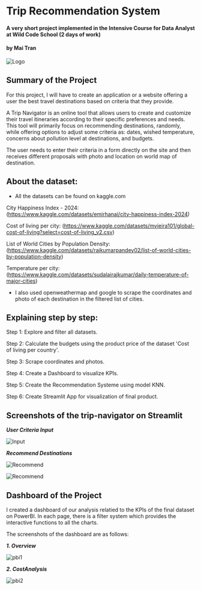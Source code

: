 # Trip Recommendation System
#### A very short project implemented in the Intensive Course for Data Analyst at Wild Code School (2 days of work)
#### by Mai Tran

![Logo](photo/logo.png)


## Summary of the Project

For this project, I will have to create an application or a website offering a user the best travel destinations based on criteria that they provide.

A Trip Navigator is an online tool that allows users to create and customize their travel itineraries according to their specific preferences and needs. This tool will primarily focus on recommending destinations, randomly, while offering options to adjust some criteria as: dates, wished temperature, concerns about pollution level at destinations, and budgets.

The user needs to enter their criteria in a form directly on the site and then receives different proposals with photo and location on world map of destination.


## About the dataset:

- All the datasets can be found on kaggle.com
  
City Happiness Index - 2024: (https://www.kaggle.com/datasets/emirhanai/city-happiness-index-2024)

Cost of living per city: (https://www.kaggle.com/datasets/mvieira101/global-cost-of-living?select=cost-of-living_v2.csv)

List of World Cities by Population Density: (https://www.kaggle.com/datasets/rajkumarpandey02/list-of-world-cities-by-population-density)

Temperature per city: (https://www.kaggle.com/datasets/sudalairajkumar/daily-temperature-of-major-cities)

- I also used openweathermap and google to scrape the coordinates and photo of each destination in the filtered list of cities.


## Explaining step by step:
Step 1: Explore and filter all datasets. 

Step 2: Calculate the budgets using the product price of the dataset 'Cost of living per country'. 

Step 3: Scrape coordinates and photos.

Step 4: Create a Dashboard to visualize KPIs.

Step 5: Create the Recommendation Systeme using model KNN.

Step 6: Create Streamlit App for visualization of final product.

## Screenshots of the trip-navigator on Streamlit

***User Criteria Input***

![Input](photo/streamlit1.png)

***Recommend Destinations***

![Recommend](photo/streamlit2.png)

![Recommend](photo/streamlit3.png)


## Dashboard of the Project

I created a dashboard of our analysis relatied to the KPIs of the final dataset on PowerBI. In each page, there is a filter system which provides the interactive functions to all the charts.

The screenshots of the dashboard are as follows:

***1. Overview***

![pbi1](photo/PBI1.png)

***2. CostAnalysis***

![pbi2](photo/PBI2.png)






